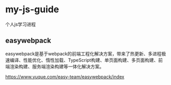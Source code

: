 # my-js-guide

个人js学习进程

## easywebpack
easywebpack是基于webpack的前端工程化解决方案，带来了热更新、多进程极速编译、性能优化、惰性加载、TypeScript构建、单页面构建、多页面构建、前端渲染构建、服务端渲染构建等一体化解决方案。

https://www.yuque.com/easy-team/easywebpack/index
